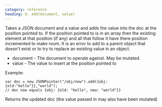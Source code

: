 ```yaml
---
category: reference
heading: 9. add(document, value)
---
```



Takes a JSON document and a value and adds the value into
the doc at the position pointed to. If the position pointed to is
in an array then the existing element at that position (if any)
and all that follow it have there position incremented to make
room. It is an error to add to a parent object that doesn't exist
or to try to replace an existing value in an object.

  * document - The document to operate against. May be mutated.
  * value - The value to insert at the position pointed to

Example:

    var doc = new JSONPointer("/obj/new").add({obj:   {old:"hello"}},"world");
    // doc now equals {obj: {old: "hello", new: "world"}}

Returns the updated doc (the value passed in may also have been mutated)

